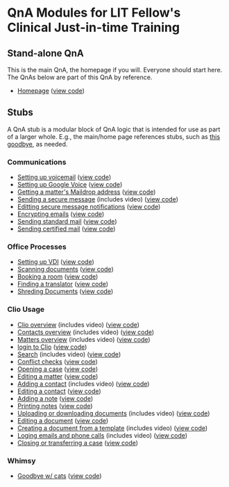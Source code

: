 # QnA Modules for LIT Fellow's Clinical Just-in-time Training

## Stand-alone QnA
This is the main QnA, the homepage if you will. Everyone should start here. The QnAs below are part of this QnA by reference. 
- [Homepage](https://www.qnamarkup.net/i/?source=https://suffolklitlab.org/clio/qnas/index.txt) ([view code](https://www.qnamarkup.org/?source=https://suffolklitlab.org/clio/qnas/index.txt))

## Stubs
A QnA stub is a modular block of QnA logic that is intended for use as part of a larger whole. E.g., the main/home page references stubs, such as [this goodbye](https://www.qnamarkup.net/i/?source=https://suffolklitlab.org/clio/qnas/cats.txt), as needed.

### Communications
- [Setting up voicemail](https://www.qnamarkup.net/i/?source=https://suffolklitlab.org/clio/qnas/voicemail.txt) ([view code](https://www.qnamarkup.org/?source=https://suffolklitlab.org/clio/qnas/voicemail.txt))
- [Setting up Google Voice](https://www.qnamarkup.net/i/?source=https://suffolklitlab.org/clio/qnas/Google_Voice.txt) ([view code](https://www.qnamarkup.org/?source=https://suffolklitlab.org/clio/qnas/Google_Voice.txt))
- [Getting a matter's Maildrop address](https://www.qnamarkup.net/i/?source=https://suffolklitlab.org/clio/qnas/maildrop.txt) ([view code](https://www.qnamarkup.org/?source=https://suffolklitlab.org/clio/qnas/maildrop.txt))
- [Sending a secure message](https://www.qnamarkup.net/i/?source=https://suffolklitlab.org/clio/qnas/Secure_messages_qna.txt) (includes video) ([view code](https://www.qnamarkup.org/?source=https://suffolklitlab.org/clio/qnas/Secure_messages_qna.txt))
- [Editting secure message notifications](https://www.qnamarkup.net/i/?source=https://suffolklitlab.org/clio/qnas/notifications.txt)  ([view code](https://www.qnamarkup.org/?source=https://suffolklitlab.org/clio/qnas/notifications.txt))
- [Encrypting emails](https://www.qnamarkup.net/i/?source=https://suffolklitlab.org/clio/qnas/Email_encryption.txt) ([view code](https://www.qnamarkup.org/?source=https://suffolklitlab.org/clio/qnas/Email_encryption.txt))
- [Sending standard mail](https://www.qnamarkup.net/i/?source=https://suffolklitlab.org/clio/qnas/mail_letter.txt) ([view code](https://www.qnamarkup.org/?source=https://suffolklitlab.org/clio/qnas/mail_letter.txt))
- [Sending certified mail](https://www.qnamarkup.net/i/?source=https://suffolklitlab.org/clio/qnas/Certify_mail.txt) ([view code](https://www.qnamarkup.org/?source=https://suffolklitlab.org/clio/qnas/Certify_mail.txt))

### Office Processes
- [Setting up VDI](https://www.qnamarkup.net/i/?source=https://suffolklitlab.org/clio/qnas/VDI_setup.txt) ([view code](https://www.qnamarkup.org/?source=https://suffolklitlab.org/clio/qnas/VDI_setup.txt))
- [Scanning documents](https://www.qnamarkup.net/i/?source=https://suffolklitlab.org/clio/qnas/Scanning.txt) ([view code](https://www.qnamarkup.org/?source=https://suffolklitlab.org/clio/qnas/Scanning.txt))
- [Booking a room](https://www.qnamarkup.net/i/?source=https://suffolklitlab.org/clio/qnas/BookRoom.txt) ([view code](https://www.qnamarkup.org/?source=https://suffolklitlab.org/clio/qnas/BookRoom.txt))
- [Finding a translator](https://www.qnamarkup.net/i/?source=https://suffolklitlab.org/clio/qnas/Translator.txt) ([view code](https://www.qnamarkup.org/?source=https://suffolklitlab.org/clio/qnas/Translator.txt))
- [Shreding Documents](https://www.qnamarkup.net/i/?source=https://suffolklitlab.org/clio/qnas/shred.txt) ([view code](https://www.qnamarkup.org/?source=https://suffolklitlab.org/clio/qnas/shred.txt))

### Clio Usage
- [Clio overview](https://www.qnamarkup.net/i/?source=https://suffolklitlab.org/clio/qnas/ClioIntro.txt) (includes video) ([view code](https://www.qnamarkup.org/?source=https://suffolklitlab.org/clio/qnas/ClioIntro.txt))
- [Contacts overview](https://www.qnamarkup.net/i/?source=https://suffolklitlab.org/clio/qnas/contacts_overview.txt) (includes video) ([view code](https://www.qnamarkup.org/?source=https://suffolklitlab.org/clio/qnas/contacts_overview.txt))
- [Matters overview](https://www.qnamarkup.net/i/?source=https://suffolklitlab.org/clio/qnas/matters_overview.txt) (includes video) ([view code](https://www.qnamarkup.org/?source=https://suffolklitlab.org/clio/qnas/matters_overview.txt))
- [login to Clio](https://www.qnamarkup.net/i/?source=https://suffolklitlab.org/clio/qnas/Clio_login.txt) ([view code](https://www.qnamarkup.org/?source=https://suffolklitlab.org/clio/qnas/Clio_login.txt))
- [Search](https://www.qnamarkup.net/i/?source=https://suffolklitlab.org/clio/qnas/search.txt) (includes video) ([view code](https://www.qnamarkup.org/?source=https://suffolklitlab.org/clio/qnas/search.txt))
- [Conflict checks](https://www.qnamarkup.net/i/?source=https://suffolklitlab.org/clio/qnas/Conflictqna.txt) ([view code](https://www.qnamarkup.org/?source=https://suffolklitlab.org/clio/qnas/Conflictqna.txt))
- [Opening a case](https://www.qnamarkup.net/i/?source=https://suffolklitlab.org/clio/qnas/Case_opening.txt) ([view code](https://www.qnamarkup.org/?source=https://suffolklitlab.org/clio/qnas/Case_opening.txt))
- [Editing a matter](https://www.qnamarkup.net/i/?source=https://suffolklitlab.org/clio/qnas/EditMatter.txt) ([view code](https://www.qnamarkup.org/?source=https://suffolklitlab.org/clio/qnas/EditMatter.txt))
- [Adding a contact](https://www.qnamarkup.net/i/?source=https://suffolklitlab.org/clio/qnas/AddContact.txt) (includes video) ([view code](https://www.qnamarkup.org/?source=https://suffolklitlab.org/clio/qnas/AddContact.txt))
- [Editing a contact](https://www.qnamarkup.net/i/?source=https://suffolklitlab.org/clio/qnas/EditContact.txt) ([view code](https://www.qnamarkup.org/?source=https://suffolklitlab.org/clio/qnas/EditContact.txt))
- [Adding a note](https://www.qnamarkup.net/i/?source=https://suffolklitlab.org/clio/qnas/AddNote.txt) ([view code](https://www.qnamarkup.org/?source=https://suffolklitlab.org/clio/qnas/AddNote.txt))
- [Printing notes](https://www.qnamarkup.net/i/?source=https://suffolklitlab.org/clio/qnas/Print_notes.txt) ([view code](https://www.qnamarkup.org/?source=https://suffolklitlab.org/clio/qnas/Print_notes.txt))
- [Uploading or downloading documents](https://www.qnamarkup.net/i/?source=https://suffolklitlab.org/clio/qnas/document_template.txt) (includes video) ([view code](https://www.qnamarkup.org/?source=https://suffolklitlab.org/clio/qnas/document_template.txt))
- [Editing a document](https://www.qnamarkup.net/i/?source=https://suffolklitlab.org/clio/qnas/edit_documents.txt) ([view code](https://www.qnamarkup.org/?source=https://suffolklitlab.org/clio/qnas/edit_documents.txt))
- [Creating a document from a template](https://www.qnamarkup.net/i/?source=https://suffolklitlab.org/clio/qnas/document_template_ver.2.txt) (includes video) ([view code](https://www.qnamarkup.org/?source=https://suffolklitlab.org/clio/qnas/document_template_ver.2.txt))
- [Loging emails and phone calls](https://www.qnamarkup.net/i/?source=https://suffolklitlab.org/clio/qnas/SaveEmail.txt) (includes video) ([view code](https://www.qnamarkup.org/?source=https://suffolklitlab.org/clio/qnas/SaveEmail.txt))
- [Closing or transferring a case](https://www.qnamarkup.net/i/?source=https://suffolklitlab.org/clio/qnas/Closing_transfer.txt) ([view code](https://www.qnamarkup.org/?source=https://suffolklitlab.org/clio/qnas/Closing_transfer.txt))

### Whimsy
- [Goodbye w/ cats](https://www.qnamarkup.net/i/?source=https://suffolklitlab.org/clio/qnas/cats.txt) ([view code](https://www.qnamarkup.org/?source=https://suffolklitlab.org/clio/qnas/cats.txt))
